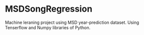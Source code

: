 # MSDSongRegression
Machine leraning project using MSD year-prediction dataset. Using Tenserflow and Numpy libraries of Python.
